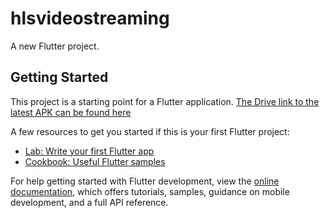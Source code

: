 # hlsvideostreaming

A new Flutter project.

## Getting Started

This project is a starting point for a Flutter application.
[The Drive link to the latest APK can be found here](https://drive.google.com/file/d/1H6WpLvmzI-NmP_zmHMWtzTzKyF-65a-p/view?usp=sharing)

A few resources to get you started if this is your first Flutter project:

- [Lab: Write your first Flutter app](https://docs.flutter.dev/get-started/codelab)
- [Cookbook: Useful Flutter samples](https://docs.flutter.dev/cookbook)

For help getting started with Flutter development, view the
[online documentation](https://docs.flutter.dev/), which offers tutorials,
samples, guidance on mobile development, and a full API reference.
